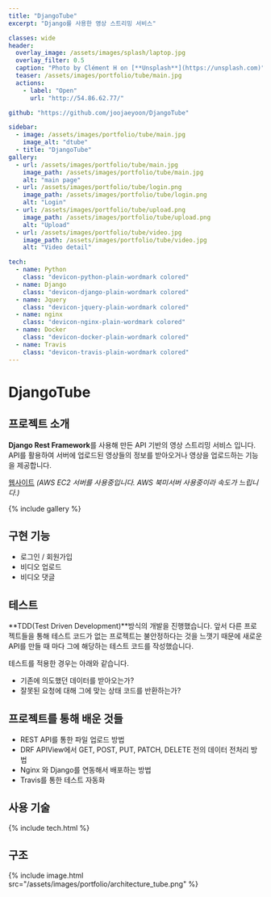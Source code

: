 ```yaml
---
title: "DjangoTube"
excerpt: "Django를 사용한 영상 스트리밍 서비스"

classes: wide
header:
  overlay_image: /assets/images/splash/laptop.jpg
  overlay_filter: 0.5
  caption: "Photo by Clément H on [**Unsplash**](https://unsplash.com)"
  teaser: /assets/images/portfolio/tube/main.jpg
  actions:
    - label: "Open"
      url: "http://54.86.62.77/"

github: "https://github.com/joojaeyoon/DjangoTube"

sidebar:
  - image: /assets/images/portfolio/tube/main.jpg
    image_alt: "dtube"
  - title: "DjangoTube"
gallery:
  - url: /assets/images/portfolio/tube/main.jpg
    image_path: /assets/images/portfolio/tube/main.jpg
    alt: "main page"
  - url: /assets/images/portfolio/tube/login.png
    image_path: /assets/images/portfolio/tube/login.png
    alt: "Login"
  - url: /assets/images/portfolio/tube/upload.png
    image_path: /assets/images/portfolio/tube/upload.png
    alt: "Upload"
  - url: /assets/images/portfolio/tube/video.jpg
    image_path: /assets/images/portfolio/tube/video.jpg
    alt: "Video detail"

tech:
  - name: Python
    class: "devicon-python-plain-wordmark colored"
  - name: Django
    class: "devicon-django-plain-wordmark colored"
  - name: Jquery
    class: "devicon-jquery-plain-wordmark colored"
  - name: nginx
    class: "devicon-nginx-plain-wordmark colored"
  - name: Docker
    class: "devicon-docker-plain-wordmark colored"
  - name: Travis
    class: "devicon-travis-plain-wordmark colored"
---
```


# DjangoTube

## 프로젝트 소개

**Django Rest Framework**를 사용해 만든 API 기반의 영상 스트리밍 서비스 입니다. API를 활용하여 서버에 업로드된 영상들의 정보를 받아오거나 영상을 업로드하는 기능을 제공합니다.

[웹사이트](http://54.86.62.77/)
_(AWS EC2 서버를 사용중입니다. AWS 북미서버 사용중이라 속도가 느립니다.)_

{% include gallery %}

## 구현 기능

- 로그인 / 회원가입
- 비디오 업로드
- 비디오 댓글

## 테스트

**TDD(Test Driven Development)**방식의 개발을 진행했습니다. 앞서 다른
프로젝트들을 통해 테스트 코드가 없는 프로젝트는 불안정하다는 것을
느꼇기 때문에 새로운 API를 만들 때 마다 그에 해당하는 테스트 코드를 작성했습니다.

테스트를 적용한 경우는 아래와 같습니다.

- 기존에 의도했던 데이터를 받아오는가?
- 잘못된 요청에 대해 그에 맞는 상태 코드를 반환하는가?

## 프로젝트를 통해 배운 것들

- REST API를 통한 파일 업로드 방법
- DRF APIView에서 GET, POST, PUT, PATCH, DELETE 전의 데이터 전처리 방법
- Nginx 와 Django를 연동해서 배포하는 방법
- Travis를 통한 테스트 자동화

## 사용 기술

{% include tech.html %}

## 구조

{% include image.html src="/assets/images/portfolio/architecture_tube.png" %}
